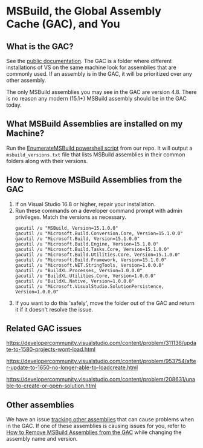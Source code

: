# MSBuild, the Global Assembly Cache (GAC), and You

## What is the GAC?

See the [public documentation](https://learn.microsoft.com/dotnet/framework/app-domains/gac). The GAC is a folder where different installations of VS on the same machine look for assemblies that are commonly used. If an assembly is in the GAC, it will be prioritized over any other assembly.

The only MSBuild assemblies you may see in the GAC are version 4.8. There is no reason any modern (15.1+) MSBuild assembly should be in the GAC today.

## What MSBuild Assemblies are installed on my Machine?
Run the [EnumerateMSBuild powershell script](https://github.com/dotnet/msbuild/blob/main/scripts/EnumerateMSBuild.ps1) from our repo. It will output a `msbuild_versions.txt` file that lists MSBuild assemblies in their common folders along with their versions.

## How to Remove MSBuild Assemblies from the GAC
1. If on Visual Studio 16.8 or higher, repair your installation.
2. Run these commands on a developer command prompt with admin privileges. Match the versions as necessary.
    ```
    gacutil /u "MSBuild, Version=15.1.0.0"
    gacutil /u "Microsoft.Build.Conversion.Core, Version=15.1.0.0"
    gacutil /u "Microsoft.Build, Version=15.1.0.0"
    gacutil /u "Microsoft.Build.Engine, Version=15.1.0.0"
    gacutil /u "Microsoft.Build.Tasks.Core, Version=15.1.0.0"
    gacutil /u "Microsoft.Build.Utilities.Core, Version=15.1.0.0"
    gacutil /u "Microsoft.Build.Framework, Version=15.1.0.0"
    gacutil /u "Microsoft.NET.StringTools, Version=1.0.0.0"
    gacutil /u "BuildXL.Processes, Version=1.0.0.0"
    gacutil /u "BuildXL.Utilities.Core, Version=1.0.0.0"
    gacutil /u "BuildXL.Native, Version=1.0.0.0"
    gacutil /u "Microsoft.VisualStudio.SolutionPersistence, Version=1.0.0.0"
    ```
3. If you want to do this 'safely', move the folder out of the GAC and return it if it doesn't resolve the issue.

## Related GAC issues
https://developercommunity.visualstudio.com/content/problem/311136/update-to-1580-projects-wont-load.html

https://developercommunity.visualstudio.com/content/problem/953754/after-update-to-1650-no-longer-able-to-loadcreate.html

https://developercommunity.visualstudio.com/content/problem/208631/unable-to-create-or-open-solution.html

## Other assemblies
We have an issue [tracking other assemblies](https://github.com/dotnet/msbuild/issues/5955) that can cause problems when in the GAC. If one of these assemblies is causing issues for you, refer to [How to Remove MSBuild Assemblies from the GAC](#how-to-remove-msbuild-assemblies-from-the-gac) while changing the assembly name and version.
